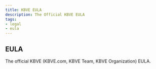 ```yaml
---
title: KBVE EULA
description: The Official KBVE EULA
tags:
- legal
- eula
---
```


## EULA

The official KBVE (KBVE.com, KBVE Team, KBVE Organization) EULA.
